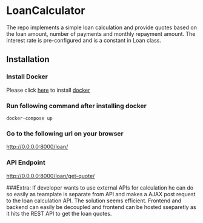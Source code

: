 # LoanCalculator
The repo implements a simple loan calculation and provide quotes based on the loan amount, number of payments and monthly repayment amount.
The interest rate is pre-configured and is a constant in Loan class.

## Installation

### Install Docker
Please click [here](https://docs.docker.com/get-docker/) to install [docker](https://docs.docker.com/get-docker/)

### Run following command after installing docker
``docker-compose up
``

### Go to the following url on your browser
http://0.0.0.0:8000/loan/

### API Endpoint
http://0.0.0.0:8000/loan/get-quote/

###Extra:
If developer wants to use external APIs for calculation he can do so easily as teamplate is separate from API and makes a AJAX post request to the loan calculation API.
The solution seems efficient.  Frontend and backend can easily be decoupled and frontend can be hosted sseparetly as it hits the REST API to get the loan quotes.

